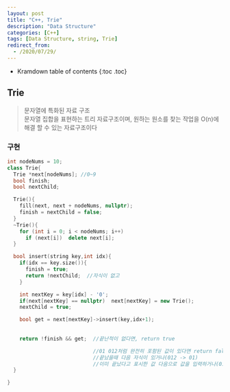 ```yaml
---
layout: post
title: "C++, Trie"
description: "Data Structure"
categories: [C++]
tags: [Data Structure, string, Trie]
redirect_from:
  - /2020/07/29/
---
```


* Kramdown table of contents
{:toc .toc}

## Trie    

> 문자열에 특화된 자료 구조    
> 문자열 집합을 표현하는 트리 자료구조이며, 원하는 원소를 찾는 작업을 O(n)에 해결 할 수 있는 자료구조이다     

### 구현    
~~~ c++
int nodeNums = 10;
class Trie{
  Trie *next[nodeNums]; //0~9
  bool finish;
  bool nextChild;

  Trie(){
    fill(next, next + nodeNums, nullptr);
    finish = nextChild = false;
  }
  ~Trie(){
    for (int i = 0; i < nodeNums; i++)
      if (next[i])  delete next[i];
  }

  bool insert(string key,int idx){
    if(idx == key.size()){
      finish = true;
      return !nextChild;  //자식이 없고
    }

    int nextKey = key[idx] - '0';
    if(next[nextKey] == nullptr)  next[nextKey] = new Trie();
    nextChild = true;

    bool get = next[nextKey]->insert(key,idx+1);
 
    
    return !finish && get;  //끝난적이 없다면, return true

                            //01 012처럼 완전히 포함된 값이 있다면 return false
                            //끝났을때 다음 자식이 있거나(012 -> 01)
                            //이미 끝났다고 표시한 값 다음으로 값을 입력하거나(01 -> 012)
  }

}
~~~
